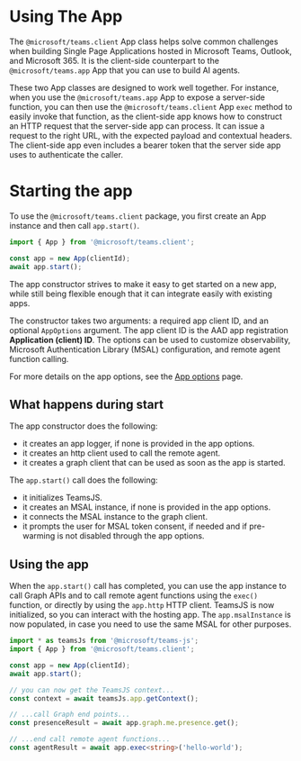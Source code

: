 # Using The App

The `@microsoft/teams.client` App class helps solve common challenges when building Single Page Applications hosted in Microsoft Teams, Outlook, and Microsoft 365. It is the client-side counterpart to the `@microsoft/teams.app` App that you can use to build AI agents.

These two App classes are designed to work well together. For instance, when you use the `@microsoft/teams.app` App to expose a server-side function, you can then use the `@microsoft/teams.client` App `exec` method to easily invoke that function, as the client-side app knows how to construct an HTTP request that the server-side app can process. It can issue a request to the right URL, with the expected payload and contextual headers. The client-side app even includes a bearer token that the server side app uses to authenticate the caller.

# Starting the app

To use the `@microsoft/teams.client` package, you first create an App instance and then call `app.start()`. 

```typescript
import { App } from '@microsoft/teams.client';

const app = new App(clientId);
await app.start();
```


The app constructor strives to make it easy to get started on a new app, while still being flexible enough that it can integrate easily with existing apps.

The constructor takes two arguments: a required app client ID, and an optional `AppOptions` argument. The app client ID is the AAD app registration **Application (client) ID**. The options can be used to customize observability, Microsoft Authentication Library (MSAL) configuration, and 
remote agent function calling.

For more details on the app options, see the [App options](./app-options.md) page.

## What happens during start
The app constructor does the following:
 - it creates an app logger, if none is provided in the app options. 
 - it creates an http client used to call the remote agent.
 - it creates a graph client that can be used as soon as the app is started.

The `app.start()` call does the following:
- it initializes TeamsJS.
- it creates an MSAL instance, if none is provided in the app options.
- it connects the MSAL instance to the graph client.
- it prompts the user for MSAL token consent, if needed and if pre-warming is not disabled through the app options.

## Using the app
When the `app.start()` call has completed, you can use the app instance to call Graph APIs and to call remote agent functions using the `exec()` function, or directly by using the `app.http` HTTP client. TeamsJS is now initialized, so you can interact with the hosting app. The `app.msalInstance` is now populated, in case you need to use the same MSAL for other purposes.


```typescript
import * as teamsJs from '@microsoft/teams-js';
import { App } from '@microsoft/teams.client';

const app = new App(clientId);
await app.start();

// you can now get the TeamsJS context...
const context = await teamsJs.app.getContext();

// ...call Graph end points...
const presenceResult = await app.graph.me.presence.get();

// ...end call remote agent functions...
const agentResult = await app.exec<string>('hello-world');
```